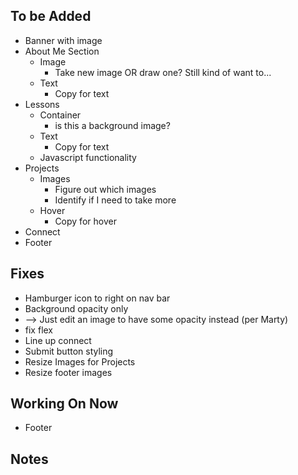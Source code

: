 ## To be Added
- Banner with image
- About Me Section 
  - Image
    - Take new image OR draw one? Still kind of want to...
  - Text
    - Copy for text
- Lessons
  - Container
    - is this a background image?
  - Text
    - Copy for text
  - Javascript functionality
- Projects
  - Images
    - Figure out which images
    - Identify if I need to take more
  - Hover
    - Copy for hover
- Connect
- Footer

## Fixes
-  Hamburger icon to right on nav bar
- Background opacity only
-  --> Just edit an image to have some opacity instead (per Marty)
- fix flex
- Line up connect
- Submit button styling
- Resize Images for Projects
- Resize footer images


## Working On Now
- Footer

## Notes
